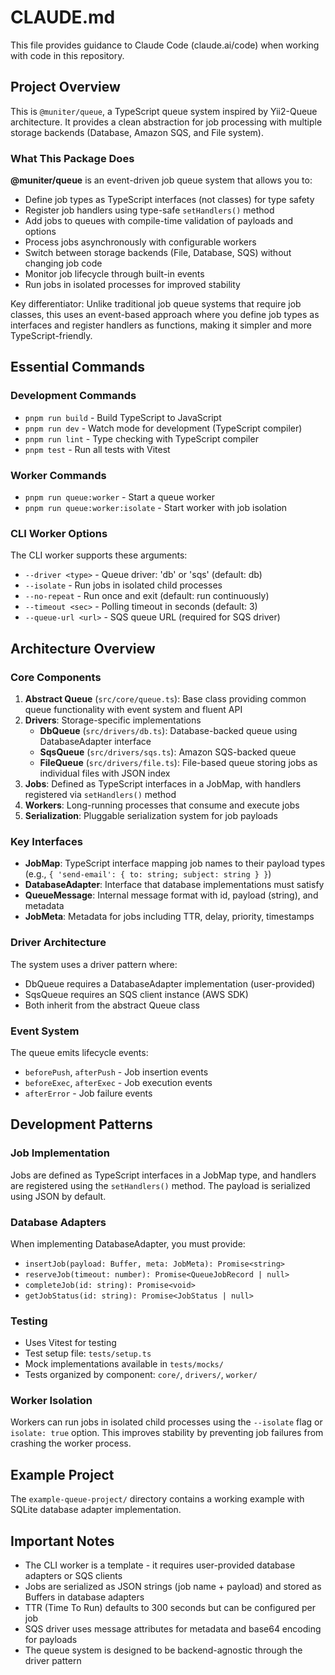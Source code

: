 # CLAUDE.md

This file provides guidance to Claude Code (claude.ai/code) when working with code in this repository.

## Project Overview

This is `@muniter/queue`, a TypeScript queue system inspired by Yii2-Queue architecture. It provides a clean abstraction for job processing with multiple storage backends (Database, Amazon SQS, and File system).

### What This Package Does

**@muniter/queue** is an event-driven job queue system that allows you to:
- Define job types as TypeScript interfaces (not classes) for type safety
- Register job handlers using type-safe `setHandlers()` method
- Add jobs to queues with compile-time validation of payloads and options
- Process jobs asynchronously with configurable workers
- Switch between storage backends (File, Database, SQS) without changing job code
- Monitor job lifecycle through built-in events
- Run jobs in isolated processes for improved stability

Key differentiator: Unlike traditional job queue systems that require job classes, this uses an event-based approach where you define job types as interfaces and register handlers as functions, making it simpler and more TypeScript-friendly.

## Essential Commands

### Development Commands
- `pnpm run build` - Build TypeScript to JavaScript
- `pnpm run dev` - Watch mode for development (TypeScript compiler)
- `pnpm run lint` - Type checking with TypeScript compiler
- `pnpm test` - Run all tests with Vitest

### Worker Commands
- `pnpm run queue:worker` - Start a queue worker
- `pnpm run queue:worker:isolate` - Start worker with job isolation

### CLI Worker Options
The CLI worker supports these arguments:
- `--driver <type>` - Queue driver: 'db' or 'sqs' (default: db)
- `--isolate` - Run jobs in isolated child processes
- `--no-repeat` - Run once and exit (default: run continuously)
- `--timeout <sec>` - Polling timeout in seconds (default: 3)
- `--queue-url <url>` - SQS queue URL (required for SQS driver)

## Architecture Overview

### Core Components

1. **Abstract Queue** (`src/core/queue.ts`): Base class providing common queue functionality with event system and fluent API
2. **Drivers**: Storage-specific implementations
   - **DbQueue** (`src/drivers/db.ts`): Database-backed queue using DatabaseAdapter interface
   - **SqsQueue** (`src/drivers/sqs.ts`): Amazon SQS-backed queue
   - **FileQueue** (`src/drivers/file.ts`): File-based queue storing jobs as individual files with JSON index
3. **Jobs**: Defined as TypeScript interfaces in a JobMap, with handlers registered via `setHandlers()` method
4. **Workers**: Long-running processes that consume and execute jobs
5. **Serialization**: Pluggable serialization system for job payloads

### Key Interfaces

- **JobMap**: TypeScript interface mapping job names to their payload types (e.g., `{ 'send-email': { to: string; subject: string } }`)
- **DatabaseAdapter**: Interface that database implementations must satisfy
- **QueueMessage**: Internal message format with id, payload (string), and metadata
- **JobMeta**: Metadata for jobs including TTR, delay, priority, timestamps

### Driver Architecture

The system uses a driver pattern where:
- DbQueue requires a DatabaseAdapter implementation (user-provided)
- SqsQueue requires an SQS client instance (AWS SDK)
- Both inherit from the abstract Queue class

### Event System

The queue emits lifecycle events:
- `beforePush`, `afterPush` - Job insertion events
- `beforeExec`, `afterExec` - Job execution events  
- `afterError` - Job failure events

## Development Patterns

### Job Implementation
Jobs are defined as TypeScript interfaces in a JobMap type, and handlers are registered using the `setHandlers()` method. The payload is serialized using JSON by default.

### Database Adapters
When implementing DatabaseAdapter, you must provide:
- `insertJob(payload: Buffer, meta: JobMeta): Promise<string>`
- `reserveJob(timeout: number): Promise<QueueJobRecord | null>`
- `completeJob(id: string): Promise<void>`
- `getJobStatus(id: string): Promise<JobStatus | null>`

### Testing
- Uses Vitest for testing
- Test setup file: `tests/setup.ts`
- Mock implementations available in `tests/mocks/`
- Tests organized by component: `core/`, `drivers/`, `worker/`

### Worker Isolation
Workers can run jobs in isolated child processes using the `--isolate` flag or `isolate: true` option. This improves stability by preventing job failures from crashing the worker process.

## Example Project
The `example-queue-project/` directory contains a working example with SQLite database adapter implementation.

## Important Notes

- The CLI worker is a template - it requires user-provided database adapters or SQS clients
- Jobs are serialized as JSON strings (job name + payload) and stored as Buffers in database adapters
- TTR (Time To Run) defaults to 300 seconds but can be configured per job
- SQS driver uses message attributes for metadata and base64 encoding for payloads
- The queue system is designed to be backend-agnostic through the driver pattern